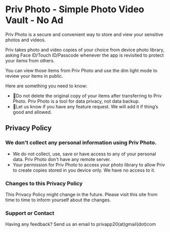 # Priv Photo - Simple Photo Video Vault - No Ad


Priv Photo is a secure and convenient way to store and view your sensitive photos and videos. 

Priv takes photo and video copies of your choice from device photo library,   
asking Face ID/Touch ID/Passcode whenever the app is revisited to protect your items from others.

You can view those items from Priv Photo and use the dim light mode to review your items in public.



Here are something you need to know:

- 🙅‍Do not delete the original copy of your items after transferring to Priv Photo. Priv Photo is a tool for data privacy, not data backup.
- 🙋‍Let us know if you have any feature request. We will add it if thing’s good and allowed.




## Privacy Policy
### We don't collect any personal information using Priv Photo.
- We do not collect, use, save or have access to any of your personal data. Priv Photo don't have any remote server.
- Your permission for Priv Photo to access your photo library to allow Priv to create copies stored in you device only. We have no access to it.

### Changes to this Privacy Policy
This Privacy Policy might change in the future. Please visit this site from time to time to inform yourself about the changes.


### Support or Contact

Having any feedback? Send us an email to privapp20(at)gmail(dot)com
